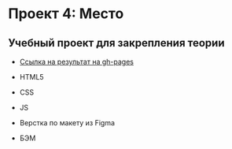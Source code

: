 # Проект 4: Место
## Учебный проект для закрепления теории
* [Ссылка на результат на gh-pages](https://eribira.github.io/mesto/)

* HTML5
* CSS
* JS
* Верстка по макету из Figma
* БЭМ

